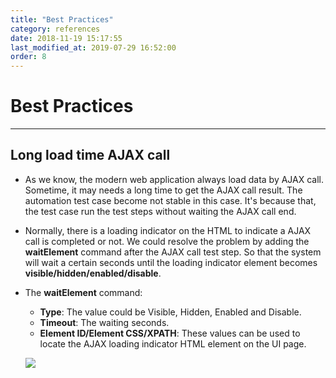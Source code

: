 ```yaml
---
title: "Best Practices"
category: references
date: 2018-11-19 15:17:55
last_modified_at: 2019-07-29 16:52:00
order: 8
---
```


# Best Practices
***

## Long load time AJAX call
* As we know, the modern web application always load data by AJAX call. Sometime, it may needs a long time to get the AJAX call result. The automation test case become not stable in this case. It's because that, the test case run the test steps without waiting the AJAX call end.
* Normally, there is a loading indicator on the HTML to indicate a AJAX call is completed or not. We could resolve the problem by adding the **waitElement** command after the AJAX call test step. So that the system will wait a certain seconds until the loading indicator element becomes **visible/hidden/enabled/disable**.
* The **waitElement** command:
	* **Type**: The value could be Visible, Hidden, Enabled and Disable.
	* **Timeout**: The waiting seconds.
	* **Element ID/Element CSS/XPATH**: These values can be used to locate the AJAX loading indicator HTML element on the UI page.

   ![][references-wait-element]



  [references-wait-element]: ../images/references/references-wait-element.png
  [references-idarecorder]: ../images/references/IDARecorder.png
  [references-browserconsole]: ../images/references/Browserconsole.png
  [references-pluginConsole]: ../images/references/PluginConsole.png
  [references-plugin]: ../images/references/Plugin.png
  [references-backgroundconsole]: ../images/references/IDABackgroud.png
